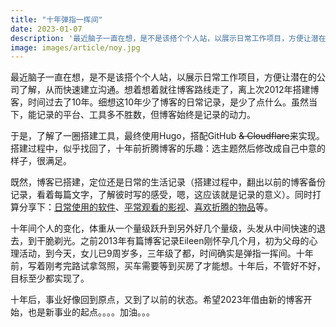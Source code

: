 ```yaml
---
title: "十年弹指一挥间"
date: 2023-01-07
description: '最近脑子一直在想，是不是该搭个个人站，以展示日常工作项目，方便让潜在的公司了解，从而快速建立沟通。想着想着就往博客路线走了，离上次2012年搭建博客，时间过去了10年。细想这10年少了博客的日常记录，是少了点什么。虽然当下，能记录的平台、工具多不胜数，但博客始终是记录的动力。 '
image: images/article/noy.jpg
---
```

最近脑子一直在想，是不是该搭个个人站，以展示日常工作项目，方便让潜在的公司了解，从而快速建立沟通。想着想着就往博客路线走了，离上次2012年搭建博客，时间过去了10年。细想这10年少了博客的日常记录，是少了点什么。虽然当下，能记录的平台、工具多不胜数，但博客始终是记录的动力。

于是，了解了一圈搭建工具，最终使用Hugo，搭配GitHub ~~& Cloudflare~~来实现。搭建过程中，似乎找回了，十年前折腾博客的乐趣：选主题然后修改成自己中意的样子，很满足。

既然，博客已搭建，定位还是日常的生活记录（搭建过程中，翻出以前的博客备份记录，看着每篇文字，了解彼时写的感受，嗯，这应该就是记录的意义）。同时打算分享下：[日常使用的软件](/apps)、[平常观看的影视](/movie)、[喜欢折腾的物品](/hardware)等。

十年间个人的变化，体重从一个量级跃升到另外好几个量级，头发从中间快速的退去，到干脆剃光。之前2013年有篇博客记录Eileen刚怀孕几个月，初为父母的心理活动，到今天，女儿已9周岁多，三年级了都，时间确实是弹指一挥间。十年前，写着刚考完路试拿驾照，买车需要等到买房了才能想。十年后，不管好不好，目标至少都实现了。

十年后，事业好像回到原点，又到了以前的状态。希望2023年借由新的博客开始，也是新事业的起点。。。。加油。。。
